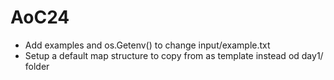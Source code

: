 # AoC24

- Add examples and os.Getenv() to change input/example.txt
- Setup a default map structure to copy from as template instead od day1/ folder
